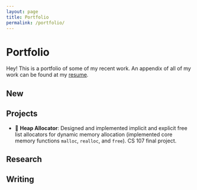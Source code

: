 ```yaml
---
layout: page
title: Portfolio
permalink: /portfolio/
---
```



# Portfolio 

Hey! This is a portfolio of some of my recent work. An appendix of all of my work can be found at my [resume](resume.md). 

## New 


## Projects 

- 🍫 **Heap Allocator**: Designed and implemented implicit and explicit free list allocators for dynamic memory allocation (implemented core memory functions `malloc`, `realloc`, and `free`). CS 107 final project. 


## Research 

## Writing 

